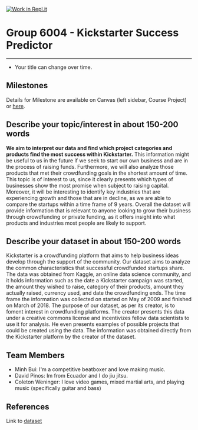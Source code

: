 [![Work in Repl.it](https://classroom.github.com/assets/work-in-replit-14baed9a392b3a25080506f3b7b6d57f295ec2978f6f33ec97e36a161684cbe9.svg)](https://classroom.github.com/online_ide?assignment_repo_id=311545&assignment_repo_type=GroupAssignmentRepo)
# Group 6004 - Kickstarter Success Predictor
---
- Your title can change over time.

## Milestones

Details for Milestone are available on Canvas (left sidebar, Course Project) or [here](https://firas.moosvi.com/courses/data301/project/milestone01.html).

## Describe your topic/interest in about 150-200 words

**We aim to interpret our data and find which project categories and products find the most success within Kickstarter.** This information might be useful to us in the future if we seek to start our own business and are in the process of raising funds. Furthermore, we will also analyze those products that met their crowdfunding goals in the shortest amount of time. This topic is of interest to us, since it clearly presents which types of businesses show the most promise when subject to raising capital. Moreover, it will be interesting to identify key industries that are experiencing growth and those that are in decline, as we are able to compare the startups within a time frame of 9 years. Overall the dataset will provide information that is relevant to anyone looking to grow their business through crowdfunding or private funding, as it offers insight into what products and industries most people are likely to support. 



## Describe your dataset in about 150-200 words

Kickstarter is a crowdfunding platform that aims to help business ideas develop through the support of the community. Our dataset aims to analyze the common characteristics that successful crowdfunded startups share. The data was obtained from Kaggle, an online data science community, and it holds information such as  the date a Kickstarter campaign was started, the amount they wished to raise, category of their products, amount they actually raised, currency used, and date the crowdfunding ends.  The time frame the information was collected on started on May of 2009 and finished on March of 2018. The purpose of our dataset, as per its creator, is to foment interest in crowdfunding platforms. The creator presents this data under a creative commons license and incentivizes fellow data scientists to use it for analysis. He even presents examples of possible projects that could be created using the data. The information was obtained directly from the Kickstarter platform by the creator of the dataset. 

## Team Members

- Minh Bui: I'm a competitive beatboxer and love making music.
- David Pinos: Im from Ecuador and I do jiu jitsu. 
- Coleton Weninger: I love video games, mixed martial arts, and playing music (specifically guitar and bass)

## References

Link to [dataset](https://www.kaggle.com/kemical/kickstarter-projects)
